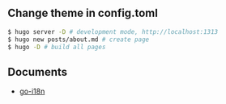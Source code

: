 ## Change theme in config.toml

```bash
$ hugo server -D # development mode, http://localhost:1313
$ hugo new posts/about.md # create page
$ hugo -D # build all pages
```

## Documents

- [go-i18n](https://github.com/nicksnyder/go-i18n)
